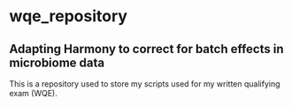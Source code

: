 # wqe_repository
## Adapting Harmony to correct for batch effects in microbiome data

This is a repository used to store my scripts used for my written qualifying exam (WQE).
